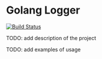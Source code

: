 Golang Logger
=============

[![Build Status](https://travis-ci.org/doojin/logger.svg)](https://travis-ci.org/doojin/logger)

TODO: add description of the project

TODO: add examples of usage